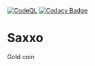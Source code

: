 [![CodeQL](https://github.com/KOSASIH/Saxxo/actions/workflows/codeql-analysis.yml/badge.svg)](https://github.com/KOSASIH/Saxxo/actions/workflows/codeql-analysis.yml)
[![Codacy Badge](https://app.codacy.com/project/badge/Grade/3180a9b9db114df08e6102024daa5f10)](https://www.codacy.com/gh/KOSASIH/Saxxo/dashboard?utm_source=github.com&amp;utm_medium=referral&amp;utm_content=KOSASIH/Saxxo&amp;utm_campaign=Badge_Grade)

# Saxxo
Gold coin
